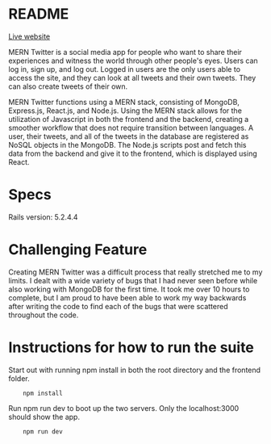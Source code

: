 # README

[Live website](https://sleepy-shore-73079.herokuapp.com/)

MERN Twitter is a social media app for people who want to share their experiences and witness the world through other people's eyes. Users can log in, sign up, and log out. Logged in users are the only users able to access the site, and they can look at all tweets and their own tweets. They can also create tweets of their own.

MERN Twitter functions using a MERN stack, consisting of MongoDB, Express.js, React.js, and Node.js. Using the MERN stack allows for the utilization of Javascript in both the frontend and the backend, creating a smoother workflow that does not require transition between languages. A user, their tweets, and all of the tweets in the database are registered as NoSQL objects in the MongoDB. The Node.js scripts post and fetch this data from the backend and give it to the frontend, which is displayed using React. 

Specs
=============

Rails version: 5.2.4.4

Challenging Feature
=============

Creating MERN Twitter was a difficult process that really stretched me to my limits. I dealt with a wide variety of bugs that I had never seen before while also working with MongoDB for the first time. It took me over 10 hours to complete, but I am proud to have been able to work my way backwards after writing the code to find each of the bugs that were scattered throughout the code.

Instructions for how to run the suite
=============

Start out with running npm install in both the root directory and the frontend folder.

        npm install
        
Run npm run dev to boot up the two servers. Only the localhost:3000 should show the app.

        npm run dev
